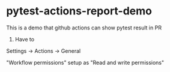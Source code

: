 # pytest-actions-report-demo

This is a demo that github actions can show pytest result in PR

1. Have to

Settings → Actions → General

"Workflow permissions" setup as "Read and write permissions"




